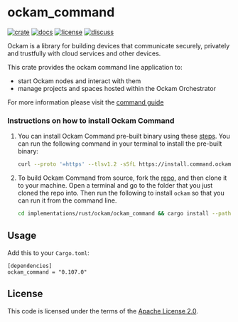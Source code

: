 # ockam_command

[![crate][crate-image]][crate-link]
[![docs][docs-image]][docs-link]
[![license][license-image]][license-link]
[![discuss][discuss-image]][discuss-link]

Ockam is a library for building devices that communicate securely, privately
and trustfully with cloud services and other devices.

This crate provides the ockam command line application to:
 - start Ockam nodes and interact with them
 - manage projects and spaces hosted within the Ockam Orchestrator

For more information please visit the [command guide](https://docs.ockam.io/reference/command)

### Instructions on how to install Ockam Command
1. You can install Ockam Command pre-built binary using these [steps](https://docs.ockam.io/#quick-start). You can run the following command in your terminal to install the pre-built binary:

    ```bash
    curl --proto '=https' --tlsv1.2 -sSfL https://install.command.ockam.io | bash
    ```

1. To build Ockam Command from source, fork the [repo](https://github.com/build-trust/ockam), and then clone it to your machine. Open a terminal and go to the folder that you just cloned the repo into. Then run the following to install `ockam` so that you can run it from the command line.

    ```bash
    cd implementations/rust/ockam/ockam_command && cargo install --path .
    ```

## Usage

Add this to your `Cargo.toml`:

```
[dependencies]
ockam_command = "0.107.0"
```

## License

This code is licensed under the terms of the [Apache License 2.0][license-link].

[main-ockam-crate-link]: https://crates.io/crates/ockam

[crate-image]: https://img.shields.io/crates/v/ockam_command.svg
[crate-link]: https://crates.io/crates/ockam_command

[docs-image]: https://docs.rs/ockam_command/badge.svg
[docs-link]: https://docs.rs/ockam_command

[license-image]: https://img.shields.io/badge/License-Apache%202.0-green.svg
[license-link]: https://github.com/build-trust/ockam/blob/HEAD/LICENSE

[discuss-image]: https://img.shields.io/badge/Discuss-Github%20Discussions-ff70b4.svg
[discuss-link]: https://github.com/build-trust/ockam/discussions
